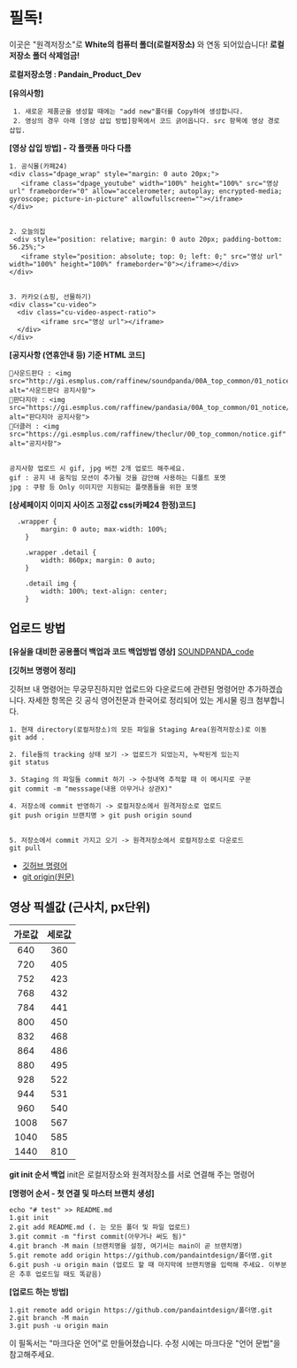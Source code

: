 # 필독!
이곳은 "원격저장소"로 **White의 컴퓨터 폴더(로컬저장소)** 와 연동 되어있습니다! **로컬저장소 폴더 삭제엄금!**

**로컬저장소명 : Pandain_Product_Dev**

**[유의사항]**
```
 1. 새로운 제품군을 생성할 때에는 "add new"폴더를 Copy하여 생성합니다.
 2. 영상의 경우 아래 [영상 삽입 방법]항목에서 코드 긁어옵니다. src 항목에 영상 경로 삽입.
```

**[영상 삽입 방법] - 각 플랫폼 마다 다름**
```
1. 공식몰(카페24)
<div class="dpage_wrap" style="margin: 0 auto 20px;">
   <iframe class="dpage_youtube" width="100%" height="100%" src="영상 url" frameborder="0" allow="accelerometer; autoplay; encrypted-media; gyroscope; picture-in-picture" allowfullscreen=""></iframe>
</div>


2. 오늘의집
 <div style="position: relative; margin: 0 auto 20px; padding-bottom: 56.25%;">
   <iframe style="position: absolute; top: 0; left: 0;" src="영상 url" width="100%" height="100%" frameborder="0"></iframe></div>
</div>


3. 카카오(쇼핑, 선물하기)
<div class="cu-video">
  <div class="cu-video-aspect-ratio">
        <iframe src="영상 url"></iframe>
  </div>
</div>

```


**[공지사항 (연휴안내 등) 기준 HTML 코드]**
```
🔹사운드판다 : <img src="http://gi.esmplus.com/raffinew/soundpanda/00A_top_common/01_notice/notice.gif" alt="사운드판다 공지사항">
🔹판다지아 : <img src="https://gi.esmplus.com/raffinew/pandasia/00A_top_common/01_notice/pandasia_notice.gif" alt="판다지아 공지사항">
🔹더클러 : <img src="https://gi.esmplus.com/raffinew/theclur/00_top_common/notice.gif" alt="공지사항">


공지사항 업로드 시 gif, jpg 버전 2개 업로드 해주세요.
gif : 공지 내 움직임 모션이 추가될 것을 감안해 사용하는 디폴트 포멧
jpg : 쿠팡 등 Only 이미지만 지원되는 플랫폼들을 위한 포멧
```

**[상세페이지 이미지 사이즈 고정값 css(카페24 한정)코드]**

```
  .wrapper {
		margin: 0 auto; max-width: 100%;
	}
	
	.wrapper .detail {
		width: 860px; margin: 0 auto;
	}
	
	.detail img {
		width: 100%; text-align: center;
	}

```


## 업로드 방법

**[유실을 대비한 공용폴더 백업과 코드 백업방법 영상]**
[SOUNDPANDA_code](https://drive.google.com/drive/folders/1YXS5nTr0FRrZiL20rfLOcKGP6cGa8Dwo?usp=sharing, "SOUNDPANDA_code")


**[깃허브 명령어 정리]**   

깃허브 내 명령어는 무궁무진하지만 업로드와 다운로드에 관련된 명령어만 추가하겠습니다.
자세한 항목은 깃 공식 영어전문과 한국어로 정리되어 있는 게시물 링크 첨부합니다.

```
1. 현재 directory(로컬저장소)의 모든 파일을 Staging Area(원격저장소)로 이동
git add .

2. file들의 tracking 상태 보기 -> 업로드가 되었는지, 누락된게 있는지
git status

3. Staging 의 파일들 commit 하기 -> 수정내역 추적할 때 이 메시지로 구분
git commit -m "messsage(내용 아무거나 상관X)"

4. 저장소에 commit 반영하기 -> 로컬저장소에서 원격저장소로 업로드
git push origin 브랜치명 > git push origin sound


5. 저장소에서 commit 가지고 오기 -> 원격저장소에서 로컬저장소로 다운로드
git pull 

```

- [깃허브 명령어](https://eehoeskrap.tistory.com/666)
- [git origin(원문)](https://git-scm.com)

## 영상 픽셀값 (근사치, px단위)

|가로값|세로값|
|:--:|:--:|
|640|360|
|720|405|
|752|423|
|768|432|
|784|441|
|800|450|
|832|468|
|864|486|
|880|495|
|928|522|
|944|531|
|960|540|
|1008|567|
|1040|585|
|1440|810|




**git init 순서 백업**
init은 로컬저장소와 원격저장소를 서로 연결해 주는 명령어

**[명령어 순서 - 첫 연결 및 마스터 브랜치 생성]**
```
echo "# test" >> README.md
1.git init
2.git add README.md (. 는 모든 폴더 및 파일 업로드)
3.git commit -m "first commit(아무거나 써도 됨)"
4.git branch -M main (브랜치명을 설정, 여기서는 main이 곧 브랜치명)
5.git remote add origin https://github.com/pandaintdesign/폴더명.git
6.git push -u origin main (업로드 할 때 마지막에 브랜치명을 입력해 주세요. 이부분은 추후 업로드일 때도 똑같음)
```

**[업로드 하는 방법]**
```
1.git remote add origin https://github.com/pandaintdesign/폴더명.git
2.git branch -M main
3.git push -u origin main
```



이 필독서는 "마크다운 언어"로 만들어졌습니다.
수정 시에는 마크다운 "언어 문법"을 참고해주세요.
